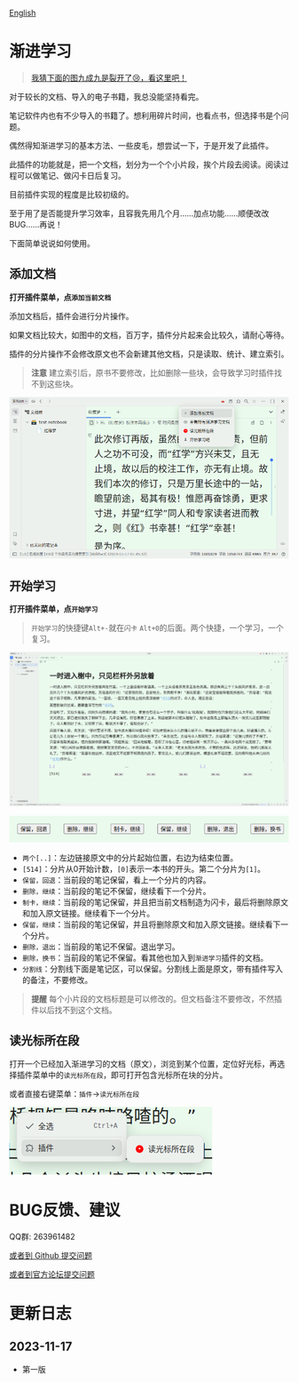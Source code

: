 [English](https://github.com/IAliceBobI/sy-progressive-plugin/blob/main/README.md)

# 渐进学习

> [我猜下面的图九成九是裂开了😢，看这里吧！](https://gitee.com/TokenzQdBN/sy-progressive-plugin/blob/main/README_zh_CN.md)

对于较长的文档、导入的电子书籍，我总没能坚持看完。

笔记软件内也有不少导入的书籍了。想利用碎片时间，也看点书，但选择书是个问题。

偶然得知渐进学习的基本方法、一些皮毛，想尝试一下，于是开发了此插件。

此插件的功能就是，把一个文档，划分为一个个小片段，挨个片段去阅读。阅读过程可以做笔记、做闪卡日后复习。

目前插件实现的程度是比较初级的。

至于用了是否能提升学习效率，且容我先用几个月……加点功能……顺便改改BUG……再说！

下面简单说说如何使用。

## 添加文档

**打开插件菜单，点`添加当前文档`**

添加文档后，插件会进行分片操作。

如果文档比较大，如图中的文档，百万字，插件分片起来会比较久，请耐心等待。

插件的分片操作不会修改原文也不会新建其他文档，只是读取、统计、建立索引。

> **注意** 建立索引后，原书不要修改，比如删除一些块，会导致学习时插件找不到这些块。

![Alt text](assets/addDoc.png)

## 开始学习

**打开插件菜单，点`开始学习`**

> `开始学习`的快捷键`Alt+-`就在`闪卡` `Alt+0`的后面。两个快捷，一个学习，一个复习。

![Alt text](assets/reading.png)

![Alt text](assets/buttons.png)

* `两个[..]`：左边链接原文中的分片起始位置，右边为结束位置。
* `[514]`：分片从0开始计数，`[0]`表示一本书的开头。第二个分片为`[1]`。
* `保留，回退`：当前段的笔记保留，看上一个分片的内容。
* `删除，继续`：当前段的笔记不保留，继续看下一个分片。
* `制卡，继续`：当前段的笔记保留，并且把当前文档制造为闪卡，最后将删除原文和加入原文链接。继续看下一个分片。
* `保留，继续`：当前段的笔记保留，并且将删除原文和加入原文链接。继续看下一个分片。
* `删除，退出`：当前段的笔记不保留。退出学习。
* `删除，换书`：当前段的笔记不保留。看其他也加入到`渐进学习`插件的文档。
* `分割线`：分割线下面是笔记区，可以保留。分割线上面是原文，带有插件写入的备注，不要修改。

> **提醒** 每个小片段的文档标题是可以修改的。但文档备注不要修改，不然插件以后找不到这个文档。

## 读光标所在段

打开一个已经加入渐进学习的文档（原文），浏览到某个位置，定位好光标，再选择插件菜单中的`读光标所在段`，即可打开包含光标所在块的分片。

或者直接右键菜单：`插件`->`读光标所在段`

![Alt text](assets/rightClickMenu.png)


# BUG反馈、建议

QQ群: 263961482

[或者到 Github 提交问题](https://github.com/IAliceBobI/sy-progressive-plugin/issues)

[或者到官方论坛提交问题](https://ld246.com/tag/siyuan)

# 更新日志

## 2023-11-17

* 第一版

